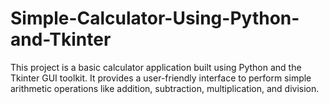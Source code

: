 # Simple-Calculator-Using-Python-and-Tkinter
This project is a basic calculator application built using Python and the Tkinter GUI toolkit. It provides a user-friendly interface to perform simple arithmetic operations like addition, subtraction, multiplication, and division.
